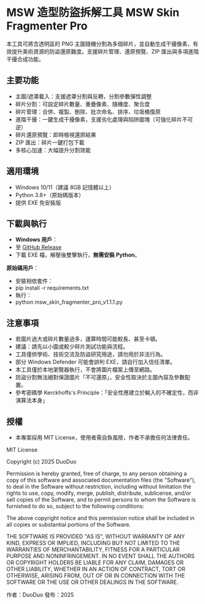 # MSW 造型防盜拆解工具 MSW Skin Fragmenter Pro
本工具可將含透明區的 PNG 主圖隨機分割為多個碎片，並自動生成干擾像素，有效提升美術資源的防盜還原難度。支援碎片管理、還原預覽、ZIP 匯出與多項進階干擾合成功能。


## 主要功能
- 主圖/遮罩載入：支援遮罩分割與反轉，分割參數彈性調整
- 碎片分割：可設定碎片數量、重疊像素、隨機度、聚合度
- 碎片管理：合併、複製、刪除、批次命名、排序、垃圾桶復原
- 進階干擾：一鍵生成干擾像素，支援劣化處理與陷阱圖塊（可強化碎片不可逆）
- 碎片還原預覽：即時檢視還原結果
- ZIP 匯出：碎片一鍵打包下載
- 多核心加速：大幅提升分割效能


## 適用環境
- Windows 10/11（建議 8GB 記憶體以上）
- Python 3.8+（原始碼版本）
- 提供 EXE 免安裝版

## 下載與執行
- **Windows 用戶**：  
- 至 [GitHub Release]((https://github.com/duoduo-88/MSW-Skin-Fragmenter-Pro/releases))
- 下載 EXE 檔，解壓後雙擊執行，**無需安裝 Python**。

**原始碼用戶**：  
- 安裝相依套件：
- pip install -r requirements.txt
- 執行：
- python msw_skin_fragmenter_pro_v1.1.1.py

## 注意事項
- 若圖片過大或碎片數量過多，運算時間可能較長、甚至卡頓。
- 建議：請先以小圖或較少碎片測試功能與流程。
- 工具僅供學術、技術交流及防盜研究用途，請勿用於非法行為。
- 部分 Windows Defender 可能會誤判 EXE，請自行加入信任清單。
- 本工具僅於本地瀏覽器執行，不會將圖片檔案上傳至網路。
- 防盜分割無法絕對保證圖片「不可還原」，安全性取決於主圖內容及參數配置。
- 參考密碼學 Kerckhoffs's Principle：「安全性應建立於輸入的不確定性，而非演算法本身」 

## 授權
- 本專案採用 MIT License，使用者需自負風險，作者不承擔任何法律責任。

MIT License

Copyright (c) 2025 DuoDuo

Permission is hereby granted, free of charge, to any person obtaining a copy
of this software and associated documentation files (the "Software"), to deal
in the Software without restriction, including without limitation the rights
to use, copy, modify, merge, publish, distribute, sublicense, and/or sell
copies of the Software, and to permit persons to whom the Software is
furnished to do so, subject to the following conditions:

The above copyright notice and this permission notice shall be included in all
copies or substantial portions of the Software.

THE SOFTWARE IS PROVIDED "AS IS", WITHOUT WARRANTY OF ANY KIND, EXPRESS OR
IMPLIED, INCLUDING BUT NOT LIMITED TO THE WARRANTIES OF MERCHANTABILITY,
FITNESS FOR A PARTICULAR PURPOSE AND NONINFRINGEMENT. IN NO EVENT SHALL THE
AUTHORS OR COPYRIGHT HOLDERS BE LIABLE FOR ANY CLAIM, DAMAGES OR OTHER
LIABILITY, WHETHER IN AN ACTION OF CONTRACT, TORT OR OTHERWISE, ARISING FROM,
OUT OF OR IN CONNECTION WITH THE SOFTWARE OR THE USE OR OTHER DEALINGS IN THE
SOFTWARE.

作者：DuoDuo
發布：2025

